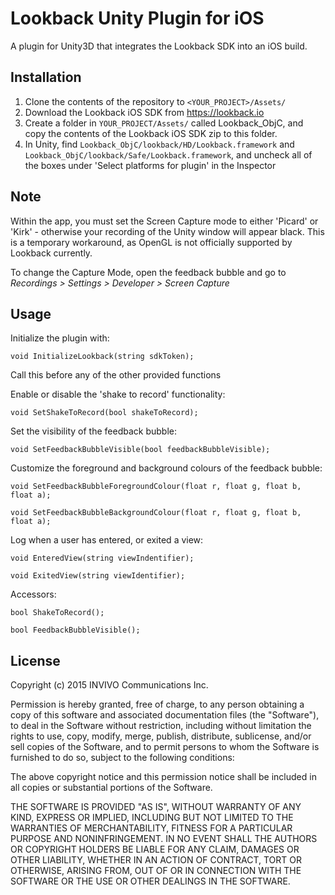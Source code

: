 # Lookback Unity Plugin for iOS
A plugin for Unity3D that integrates the Lookback SDK into an iOS build.

## Installation
1. Clone the contents of the repository to `<YOUR_PROJECT>/Assets/`
2. Download the Lookback iOS SDK from https://lookback.io
3. Create a folder in `YOUR_PROJECT/Assets/` called Lookback_ObjC, and copy the contents of the Lookback iOS SDK zip to this folder.
4. In Unity, find `Lookback_ObjC/lookback/HD/Lookback.framework` and `Lookback_ObjC/lookback/Safe/Lookback.framework`, and uncheck all of the boxes under 'Select platforms for plugin' in the Inspector

## Note
Within the app, you must set the Screen Capture mode to either 'Picard' or 'Kirk' - otherwise your recording of the Unity window will appear black.  This is a temporary workaround, as OpenGL is not officially supported by Lookback currently.

To change the Capture Mode, open the feedback bubble and go to *Recordings > Settings > Developer > Screen Capture*

## Usage
Initialize the plugin with:

    void InitializeLookback(string sdkToken);

Call this before any of the other provided functions

Enable or disable the 'shake to record' functionality:

    void SetShakeToRecord(bool shakeToRecord);


Set the visibility of the feedback bubble:

    void SetFeedbackBubbleVisible(bool feedbackBubbleVisible);


Customize the foreground and background colours of the feedback bubble:

    void SetFeedbackBubbleForegroundColour(float r, float g, float b, float a);

    void SetFeedbackBubbleBackgroundColour(float r, float g, float b, float a);


Log when a user has entered, or exited a view:

    void EnteredView(string viewIndentifier);

    void ExitedView(string viewIdentifier);


Accessors:

    bool ShakeToRecord();

    bool FeedbackBubbleVisible();


## License

Copyright (c) 2015 INVIVO Communications Inc.

Permission is hereby granted, free of charge, to any person obtaining a copy of
this software and associated documentation files (the "Software"), to deal in
the Software without restriction, including without limitation the rights to
use, copy, modify, merge, publish, distribute, sublicense, and/or sell copies
of the Software, and to permit persons to whom the Software is furnished to do
so, subject to the following conditions:

The above copyright notice and this permission notice shall be included in all
copies or substantial portions of the Software.

THE SOFTWARE IS PROVIDED "AS IS", WITHOUT WARRANTY OF ANY KIND, EXPRESS OR
IMPLIED, INCLUDING BUT NOT LIMITED TO THE WARRANTIES OF MERCHANTABILITY,
FITNESS FOR A PARTICULAR PURPOSE AND NONINFRINGEMENT. IN NO EVENT SHALL THE
AUTHORS OR COPYRIGHT HOLDERS BE LIABLE FOR ANY CLAIM, DAMAGES OR OTHER
LIABILITY, WHETHER IN AN ACTION OF CONTRACT, TORT OR OTHERWISE, ARISING FROM,
OUT OF OR IN CONNECTION WITH THE SOFTWARE OR THE USE OR OTHER DEALINGS IN THE
SOFTWARE.
